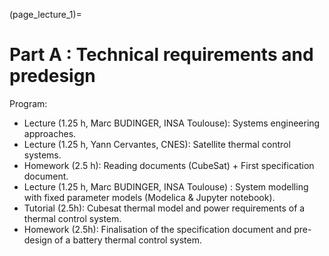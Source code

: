 (page_lecture_1)=
# Part A : Technical requirements and predesign

Program:  
- Lecture (1.25 h, Marc BUDINGER, INSA Toulouse): Systems engineering approaches.    
- Lecture (1.25 h, Yann Cervantes, CNES): Satellite thermal control systems.  
- Homework (2.5 h): Reading documents (CubeSat) + First specification document.  
- Lecture (1.25 h, Marc BUDINGER, INSA Toulouse) : System modelling with fixed parameter models (Modelica & Jupyter notebook).  
- Tutorial (2.5h): Cubesat thermal model and power requirements of a thermal control system.    
- Homework (2.5h): Finalisation of the specification document and pre-design of a battery thermal control system.  



